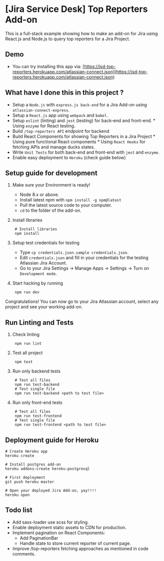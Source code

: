 # [Jira Service Desk] Top Reporters Add-on
This is a full-stack example showing how to make an add-on for Jira using React.js and Node.js to query top reporters for a Jira Project.

## Demo
* You can try installing this app via: [https://jsd-top-reporters.herokuapp.com/atlassian-connect.json](https://jsd-top-reporters.herokuapp.com/atlassian-connect.json)

## What have I done this in this project ?
* Setup a `Node.js` with `express.js back-end` for a Jira Add-on using `atlassian-connect-express`.
* Setup a `React.js` app using `webpack` and `babel`.
* Setup `eslint` (linting) and `jest` (testing) for back-end and front-end.
        * Using `enzyme` for React testing.
* Build `/top-reporters API` endpoint for backend
* Build React Components for showing Top Reporters in a Jira Project
        * Using pure functional React components
        * Using `React Hooks` for fetching APIs and manage ducks states.
* Write `Unit Tests` for both back-end and front-end with `jest` and `enzyme`.
* Enable easy deployment to `Heroku` (check guide below)

## Setup guide for development
1. Make sure your Environment is ready!
	* Node 8.x or above.
	* Install latest npm with `npm install -g npm@latest`
	* Pull the latest source code to your computer.
	* `cd` to the folder of the add-on.
2. Install libraries

        # Install libraries
        npm install

3. Setup test credentials for testing
	* Type `cp credentials.json.sample credentials.json`.
	* Edit `credentials.json` and fill in your credentials for the testing Atlassian Jira Account.
	* Go to your Jira Settings -> Manage Apps -> Settings -> Turn on `Development mode`.
4. Start hacking by running

        npm run dev

Congratulations! You can now go to your Jira Atlassian account, select any project and see your working add-on.

## Run Linting and Tests

1. Check linting

        npm run lint

2. Test all project

        npm test

3. Run only backend tests

        # Test all files
        npm run test-backend
        # Test single file
        npm run test-backend <path to test file>

4. Run only front-end tests

        # Test all files
        npm run test-frontend
        # Test single file
        npm run test-frontend <path to test file>

## Deployment guide for Heroku

    # Create Heroku app
    heroku create

    # Install postgres add-on
    heroku addons:create heroku-postgresql

    # First deployment
    git push heroku master

    # Open your deployed Jira Add-on, yay!!!!
    heroku open

## Todo list
* Add sass-loader use scss for styling.
* Enable deployment static assets to CDN for production.
* Implement pagination on React Components:
	* Add PaginationBar
	* Handle state to store current reporter of current page.
* Improve /top-reporters fetching approaches as mentioned in code comments.
